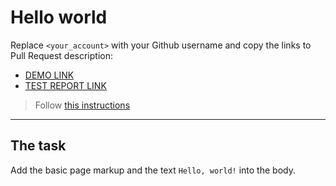 # Hello world
Replace `<your_account>` with your Github username and copy the links to Pull Request description:
- [DEMO LINK](https://pindel-kateryna.github.io/layout_hello-world/)
- [TEST REPORT LINK](https://pindel-kateryna.github.io/layout_hello-world/report/html_report/)

> Follow [this instructions](https://mate-academy.github.io/layout_task-guideline/#how-to-solve-the-layout-tasks-on-github)
___

## The task
Add the basic page markup and the text `Hello, world!` into the body.
